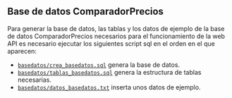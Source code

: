 ## Base de datos ComparadorPrecios

Para generar la base de datos, las tablas y los datos de ejemplo de la base de datos ComparadorPrecios necesarios para el funcionamiento de la web API es necesario ejecutar los siguientes script sql en el orden en el que aparecen:

-  [`basedatos/crea_basedatos.sql`](crea_basedatos.sql) genera la base de datos.
-  [`basedatos/tablas_basedatos.sql`](tablas_basedatos.sql) genera la estructura de tablas necesarias.
-  [`basedatos/datos_basedatos.txt`](datos_basedatos.txt) inserta unos datos de ejemplo.
